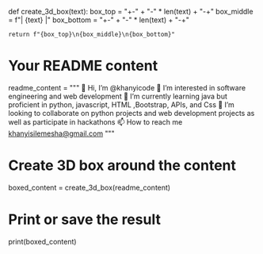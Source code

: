 
def create_3d_box(text):
    box_top = "+-" + "-" * len(text) + "-+"
    box_middle = f"| {text} |"
    box_bottom = "+-" + "-" * len(text) + "-+"
    
    return f"{box_top}\n{box_middle}\n{box_bottom}"

# Your README content
readme_content = """
👋 Hi, I’m @khanyicode
👀 I’m interested in software engineering and web development
🌱 I’m currently learning java but proficient in python, javascript, HTML ,Bootstrap, APIs, and Css
💞️ I’m looking to collaborate on python projects and web development projects as well as participate in hackathons
📫 How to reach me khanyisilemesha@gmail.com
"""

# Create 3D box around the content
boxed_content = create_3d_box(readme_content)

# Print or save the result
print(boxed_content)
